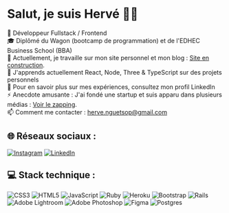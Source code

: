 # Salut, je suis Hervé 👋🏿

🔭 Développeur Fullstack / Frontend<br>
🎓 Diplômé du Wagon (bootcamp de programmation) et de l'EDHEC Business School (BBA)<br>
🚧 Actuellement, je travaille sur mon site personnel et mon blog : [Site en construction](https://www.youtube.com/watch?v=mWksLRawNSA&feature=youtu.be&ab_channel=Herv%C3%A9Nguetsop).<br>
🌱 J'apprends actuellement React, Node, Three & TypeScript sur des projets personnels<br>
📄 Pour en savoir plus sur mes expériences, consultez mon profil LinkedIn<br>
⚡ Anecdote amusante : J'ai fondé une startup et suis apparu dans plusieurs médias : [Voir le zapping](https://www.youtube.com/watch?v=-O_6E6WuRcw&ab_channel=LaSmoocyclette).<br>
📫 Comment me contacter : herve.nguetsop@gmail.com<br>

## 🌐 Réseaux sociaux :
[![Instagram](https://img.shields.io/badge/Instagram-%23E4405F.svg?logo=Instagram&logoColor=white)](https://instagram.com/hervenguetsop) [![LinkedIn](https://img.shields.io/badge/LinkedIn-%230077B5.svg?logo=linkedin&logoColor=white)](https://linkedin.com/in/herve-nguetsop)

## 💻 Stack technique :
![CSS3](https://img.shields.io/badge/css3-%231572B6.svg?style=for-the-badge&logo=css3&logoColor=white) ![HTML5](https://img.shields.io/badge/html5-%23E34F26.svg?style=for-the-badge&logo=html5&logoColor=white) ![JavaScript](https://img.shields.io/badge/javascript-%23323330.svg?style=for-the-badge&logo=javascript&logoColor=%23F7DF1E) ![Ruby](https://img.shields.io/badge/ruby-%23CC342D.svg?style=for-the-badge&logo=ruby&logoColor=white) ![Heroku](https://img.shields.io/badge/heroku-%23430098.svg?style=for-the-badge&logo=heroku&logoColor=white) ![Bootstrap](https://img.shields.io/badge/bootstrap-%23563D7C.svg?style=for-the-badge&logo=bootstrap&logoColor=white) ![Rails](https://img.shields.io/badge/rails-%23CC0000.svg?style=for-the-badge&logo=ruby-on-rails&logoColor=white) ![Adobe Lightroom](https://img.shields.io/badge/Adobe%20Lightroom-31A8FF.svg?style=for-the-badge&logo=Adobe%20Lightroom&logoColor=white) ![Adobe Photoshop](https://img.shields.io/badge/adobephotoshop-%2331A8FF.svg?style=for-the-badge&logo=adobephotoshop&logoColor=white) ![Figma](https://img.shields.io/badge/figma-%23F24E1E.svg?style=for-the-badge&logo=figma&logoColor=white) ![Postgres](https://img.shields.io/badge/postgres-%23316192.svg?style=for-the-badge&logo=postgresql&logoColor=white)
